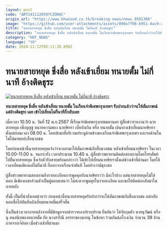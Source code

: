 ```yaml
---
layout: post
code: "ART2411120507CZQRAC"
origin_url: "https://www.khaosod.co.th/breaking-news/news_9501306"
image: "https://github.com/user-attachments/assets/090a7f98-b951-4ac9-a6e1-c76bab6a0b29"
title: "ทนายสายหยุด ชิ่งสื่อ หลังเข้าเยี่ยม ทนายตั้ม ไม่กี่นาที อ้างติดธุระ"
description: "ทนายสายหยุด ชิ่งสื่อ หลังเข้าเยี่ยม ทนายตั้ม ในเรือนจำพิเศษกรุงเทพฯ รับปากแล้วว่าจะให้สัมภาษณ์ แต่อ้างติดธุระ เผย เข้าไปเยี่ยมไม่กี่นาทีก็กลับเลย "
category: "HOT_NEWS"
language: "th"
date: 2024-11-12T05:11:20.890Z
---
```


# ทนายสายหยุด ชิ่งสื่อ หลังเข้าเยี่ยม ทนายตั้ม ไม่กี่นาที อ้างติดธุระ

[![ทนายสายหยุด ชิ่งสื่อ หลังเข้าเยี่ยม ทนายตั้ม ไม่กี่นาที อ้างติดธุระ](https://www.khaosod.co.th/wpapp/uploads/2024/11/Sai-Yud-Lawyer-1.jpg "ทนายสายหยุด ชิ่งสื่อ หลังเข้าเยี่ยม ทนายตั้ม ไม่กี่นาที อ้างติดธุระ")](https://www.khaosod.co.th/wpapp/uploads/2024/11/Sai-Yud-Lawyer-1.jpg)

**ทนายสายหยุด ชิ่งสื่อ หลังเข้าเยี่ยม ทนายตั้ม ในเรือนจำพิเศษกรุงเทพฯ รับปากแล้วว่าจะให้สัมภาษณ์ แต่อ้างติดธุระ เผย เข้าไปเยี่ยมไม่กี่นาทีก็กลับเลย**

เมื่อเวลา 10.50 น. วันที่ 12 พ.ย.2567 ที่เรือนจำพิเศษกรุงเทพมหานคร ผู้สื่อข่าวรายงานว่า นายสายหยุด เพ็งบุญชู ทนายความของ นายษิทรา เบี้ยบังเกิด หรือ ทนายตั้ม เดินทางเข้าเยี่ยมนายษิทราตั้งแต่ก่อนเวลา 08.00 น. โดยเข้ามาที่บริเวณประตูด้านข้างของเรือนจำพิเศษกรุงเทพฯ และรอด้านใน ไม่ได้มาพบปะสื่อมวลชน

โดยก่อนหน้านี้นายสายหยุดแจ้งว่าจะออกมาให้สัมภาษณ์กับสื่อมวลชน หลังเข้าเยี่ยมนายษิทรา ในเวลา 10.00-11.00 น. จนกระทั่ง เวลาประมาณ 10.40 น. ผู้สื่อข่าวพยายามติดต่อสอบถามโดยโทรศัพท์ไปที่นายสายหยุด ซึ่งเจ้าตัวรับสายพร้อมกล่าวว่า ได้เข้าไปเยี่ยมนายษิทราตั้งแต่ช่วงเช้าที่ผ่านมา โดยใช้เวลาเยี่ยมเพียงแค่ไม่กี่นาที ก็ออกจากเรือนจำทันที โดยอ้างว่ามีธุระต่อ



ผู้สื่อข่าวพยายามสอบถามถึงรายละเอียดการพูดคุยกับนายษิทราว่า มีอะไรบ้าง แต่นายสายหยุดไม่ได้ตอบ มีเพียงเลขาส่วนตัวเป็นผู้ตอบแทนว่า ไม่สะดวกพูดคุยในรายละเอียด และขอให้ติดต่อกลับมาในภายหลัง

ทั้งนี้ เป็นที่น่าสังเกตด้วยว่า ก่อนหน้านี้ทนายสายหยุดรับปากว่าจะให้สัมภาษณ์กับสื่อมวลชน แต่กลับหลบสื่อไปทันทีหลังเยี่ยมทนายตั้มเสร็จสิ้น

ซึ่งเป็นช่วงเวลาภายหลังจากที่มีข้อมูลจากตำรวจกองปราบปราม ยืนยันว่า ได้จับกุมตัว นายนุวัฒน์ หรือ นุ คนสนิทของทนายตั้ม กับ นางสาริณี ภรรยาของนายนุ ในข้อหา ร่วมกันฉ้อโกงเงิน จำนวน 39 ล้านบาทจากเจ๊อ้อย เมื่อช่วงเช้าที่ผ่านมา